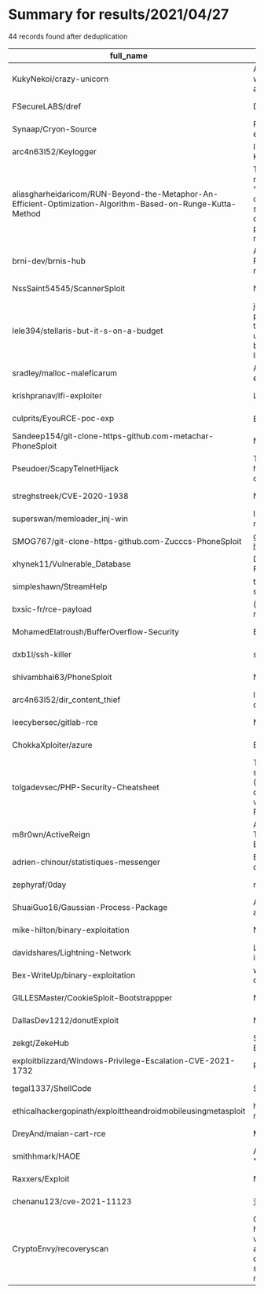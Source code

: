 
# Summary for results/2021/04/27
    
44 records found after deduplication

| full_name | description | html_url | matched_list | matched_count | pushed_at | size | stargazers_count | language | forks_count |
|-------------------------------------------------------------------------------------------------------------|------------------------------------------------------------------------------------------------------------------------------------------------------------------------------------------------------------------------------------------------------------------|--------------------------------------------------------------------------------------------------------------------------------|-----------------------|-----------------|---------------------------|--------|--------------------|------------------|---------------|
| KukyNekoi/crazy-unicorn | An automated exploit for UtalcaAPP which allows to bypass beacon attendance markings | https://github.com/KukyNekoi/crazy-unicorn | ['exploit'] | 1 | 2021-04-27 04:34:25+00:00 | 838 | 0 | Shell | 0 |
| FSecureLABS/dref | DNS Rebinding Exploitation Framework | https://github.com/FSecureLABS/dref | ['exploit'] | 1 | 2021-04-27 17:33:04+00:00 | 203 | 436 | JavaScript | 70 |
| Synaap/Cryon-Source | Roblox exploit. Wrapper, level 6, fast execution. Virus Free. | https://github.com/Synaap/Cryon-Source | ['exploit'] | 1 | 2021-04-27 04:35:02+00:00 | 1799 | 0 | C | 0 |
| arc4n63l52/Keylogger | INE C++ assisted exploitation lab Keylogger | https://github.com/arc4n63l52/Keylogger | ['exploit'] | 1 | 2021-04-27 04:34:18+00:00 | 2 | 1 | C++ | 0 |
| aliasgharheidaricom/RUN-Beyond-the-Metaphor-An-Efficient-Optimization-Algorithm-Based-on-Runge-Kutta-Method | The optimization field suffers from the metaphor-based “pseudo-novel” or “fancy” optimizers. Most of these cliché methods mimic animals' searching trends and possess a small contribution to the optimization process itself. Most of these cliché methods suff | https://github.com/aliasgharheidaricom/RUN-Beyond-the-Metaphor-An-Efficient-Optimization-Algorithm-Based-on-Runge-Kutta-Method | ['exploit'] | 1 | 2021-04-27 06:03:15+00:00 | 10 | 0 | MATLAB | 0 |
| brni-dev/brnis-hub | A ~300 line GUI exploit script for Roblox made in a total of 5-6 hours made by Brni that wasn't put to use | https://github.com/brni-dev/brnis-hub | ['exploit'] | 1 | 2021-04-27 06:32:37+00:00 | 4 | 0 | Lua | 0 |
| NssSaint54545/ScannerSploit | None | https://github.com/NssSaint54545/ScannerSploit | ['sploit'] | 1 | 2021-04-27 06:35:33+00:00 | 0 | 0 | | 0 |
| lele394/stellaris-but-it-s-on-a-budget | just a simple stellaris remake, with a python server and unity client. feel free to do whatever you want with it. updates aren't often, might be totally broken and full of exploits. Under MIT licensing. | https://github.com/lele394/stellaris-but-it-s-on-a-budget | ['exploit'] | 1 | 2021-04-27 07:42:19+00:00 | 26 | 0 | | 0 |
| sradley/malloc-maleficarum | A repository detailing various heap exploitation techniques. | https://github.com/sradley/malloc-maleficarum | ['exploit'] | 1 | 2021-04-27 07:29:34+00:00 | 1553 | 0 | C | 0 |
| krishpranav/lfi-exploiter | LFI Exploitation tool | https://github.com/krishpranav/lfi-exploiter | ['exploit'] | 1 | 2021-04-27 10:26:56+00:00 | 95 | 1 | Python | 2 |
| culprits/EyouRCE-poc-exp | EyouRCE亿邮电子邮件系统远程命令执行 | https://github.com/culprits/EyouRCE-poc-exp | ['rce', 'rce poc'] | 2 | 2021-04-27 10:08:38+00:00 | 69 | 1 | Python | 0 |
| Sandeep154/git-clone-https-github.com-metachar-PhoneSploit | None | https://github.com/Sandeep154/git-clone-https-github.com-metachar-PhoneSploit | ['sploit'] | 1 | 2021-04-27 11:24:11+00:00 | 0 | 0 | | 0 |
| Pseudoer/ScapyTelnetHijack | This python script utilises Scapy to hijack a Telnet session for monitoring or command injection. | https://github.com/Pseudoer/ScapyTelnetHijack | ['command injection'] | 1 | 2021-04-27 11:53:42+00:00 | 6 | 0 | Python | 1 |
| streghstreek/CVE-2020-1938 | None | https://github.com/streghstreek/CVE-2020-1938 | ['cve-2'] | 1 | 2021-04-27 14:58:39+00:00 | 6 | 1 | | 0 |
| superswan/memloader_inj-win | Inject remote shellcode into process memory using FileMapping | https://github.com/superswan/memloader_inj-win | ['shellcode'] | 1 | 2021-04-27 16:05:18+00:00 | 9 | 0 | C++ | 0 |
| SMOG767/git-clone-https-github.com-Zucccs-PhoneSploit | git clone https://github.com/Zucccs/PhoneSploit | https://github.com/SMOG767/git-clone-https-github.com-Zucccs-PhoneSploit | ['sploit'] | 1 | 2021-04-27 16:59:41+00:00 | 0 | 0 | | 0 |
| xhynek11/Vulnerable_Database | Database with Buffer Overflow and Format String exploits. | https://github.com/xhynek11/Vulnerable_Database | ['exploit'] | 1 | 2021-04-27 17:45:11+00:00 | 3 | 0 | C++ | 0 |
| simpleshawn/StreamHelp | tryna be innocent (nope exploiting is still prohibited) | https://github.com/simpleshawn/StreamHelp | ['exploit'] | 1 | 2021-04-27 18:43:59+00:00 | 4 | 0 | Lua | 0 |
| bxsic-fr/rce-payload | (for me, but u can edit and use to reverse shell) | https://github.com/bxsic-fr/rce-payload | ['rce'] | 1 | 2021-04-27 18:52:58+00:00 | 13 | 1 | | 0 |
| MohamedElatroush/BufferOverflow-Security | Exploit a buffer overflow vulnerability | https://github.com/MohamedElatroush/BufferOverflow-Security | ['exploit'] | 1 | 2021-04-27 18:53:41+00:00 | 4964 | 0 | | 0 |
| dxb1l/ssh-killer | ssh exploit | https://github.com/dxb1l/ssh-killer | ['exploit'] | 1 | 2021-04-27 20:07:38+00:00 | 4 | 1 | Java | 0 |
| shivambhai63/PhoneSploit | None | https://github.com/shivambhai63/PhoneSploit | ['sploit'] | 1 | 2021-04-27 04:10:54+00:00 | 9771 | 0 | Python | 0 |
| arc4n63l52/dir_content_thief | INE C++-assisted exploitation lab / directory content stealer | https://github.com/arc4n63l52/dir_content_thief | ['exploit'] | 1 | 2021-04-27 04:09:31+00:00 | 2 | 1 | C++ | 0 |
| leecybersec/gitlab-rce | None | https://github.com/leecybersec/gitlab-rce | ['rce'] | 1 | 2021-04-27 04:05:33+00:00 | 1044 | 0 | Python | 0 |
| ChokkaXploiter/azure | Backdoor Untuk Rce | https://github.com/ChokkaXploiter/azure | ['rce'] | 1 | 2021-04-27 03:18:27+00:00 | 5 | 1 | PHP | 0 |
| tolgadevsec/PHP-Security-Cheatsheet | This cheatsheet is an overview of some techniques, Proof-of-Concept (PoC) implementations of countermeasures against vulnerabilities that can occur within a PHP web application | https://github.com/tolgadevsec/PHP-Security-Cheatsheet | ['vulnerability poc'] | 1 | 2021-04-27 16:55:47+00:00 | 186 | 16 | nan | 5 |
| m8r0wn/ActiveReign | A Network Enumeration and Attack Toolset for Windows Active Directory Environments. | https://github.com/m8r0wn/ActiveReign | ['exploit'] | 1 | 2021-04-27 15:00:41+00:00 | 195 | 221 | Python | 34 |
| adrien-chinour/statistiques-messenger | Extraction et exploitation des données de conversations Messenger | https://github.com/adrien-chinour/statistiques-messenger | ['exploit'] | 1 | 2021-04-27 21:47:12+00:00 | 2040 | 0 | PHP | 0 |
| zephyraf/0day | nan | https://github.com/zephyraf/0day | ['0day'] | 1 | 2021-04-27 05:30:05+00:00 | 52 | 0 | Python | 0 |
| ShuaiGuo16/Gaussian-Process-Package | A Gaussian Process package to train and exploit Gaussian Process models | https://github.com/ShuaiGuo16/Gaussian-Process-Package | ['exploit'] | 1 | 2021-04-27 09:51:52+00:00 | 2987 | 1 | Jupyter Notebook | 0 |
| mike-hilton/binary-exploitation | None | https://github.com/mike-hilton/binary-exploitation | ['exploit'] | 1 | 2021-04-27 07:13:14+00:00 | 5 | 0 | Dockerfile | 0 |
| davidshares/Lightning-Network | List of Lightning Network technical issues, bugs, flaws, and exploits. | https://github.com/davidshares/Lightning-Network | ['exploit'] | 1 | 2021-04-27 14:36:45+00:00 | 125 | 11 | | 0 |
| Bex-WriteUp/binary-exploitation | writeups for binary exploitation challenges | https://github.com/Bex-WriteUp/binary-exploitation | ['exploit'] | 1 | 2021-04-27 00:27:01+00:00 | 164 | 0 | | 0 |
| GILLESMaster/CookieSploit-Bootstrappper | None | https://github.com/GILLESMaster/CookieSploit-Bootstrappper | ['sploit'] | 1 | 2021-04-27 12:22:41+00:00 | 112120 | 1 | Lua | 0 |
| DallasDev1212/donutExploit | None | https://github.com/DallasDev1212/donutExploit | ['exploit'] | 1 | 2021-04-27 06:01:30+00:00 | 2 | 0 | | 0 |
| zekgt/ZekeHub | Scripthub made for Robloxian Exploiting | https://github.com/zekgt/ZekeHub | ['exploit'] | 1 | 2021-04-27 08:08:16+00:00 | 127 | 0 | Lua | 0 |
| exploitblizzard/Windows-Privilege-Escalation-CVE-2021-1732 | Read my blog for more info - | https://github.com/exploitblizzard/Windows-Privilege-Escalation-CVE-2021-1732 | ['cve-2'] | 1 | 2021-04-27 21:13:18+00:00 | 5686 | 11 | C++ | 7 |
| tegal1337/ShellCode | ShellC0de Generator | https://github.com/tegal1337/ShellCode | ['shellcode'] | 1 | 2021-04-27 15:20:02+00:00 | 143 | 9 | Python | 4 |
| ethicalhackergopinath/exploittheandroidmobileusingmetasploit | hack the android mobile using metasploit | https://github.com/ethicalhackergopinath/exploittheandroidmobileusingmetasploit | ['exploit'] | 1 | 2021-04-27 08:47:56+00:00 | 2 | 0 | | 1 |
| DreyAnd/maian-cart-rce | Maian Cart 3.8 preauth RCE exploit | https://github.com/DreyAnd/maian-cart-rce | ['exploit', 'rce'] | 2 | 2021-04-27 00:12:17+00:00 | 11 | 4 | Python | 0 |
| smithhmark/HAOE | A place to keep track of exercises from "Hacking, the Art of Exploitation" | https://github.com/smithhmark/HAOE | ['exploit'] | 1 | 2021-04-27 02:49:03+00:00 | 4 | 0 | C | 0 |
| Raxxers/Exploit | None | https://github.com/Raxxers/Exploit | ['exploit'] | 1 | 2021-04-27 00:50:38+00:00 | 0 | 0 | | 0 |
| chenanu123/cve-2021-11123 | 测试用的 | https://github.com/chenanu123/cve-2021-11123 | ['cve-2'] | 1 | 2021-04-27 03:23:24+00:00 | 0 | 0 | | 0 |
| CryptoEnvy/recoveryscan | Create a scan bot that keeps users hidden, scans photos on each page visited compares individuals pictured against missing and exploited people database as well as databases for lost, stolen or missing artwork. Upon any match sends info on site, time and d | https://github.com/CryptoEnvy/recoveryscan | ['exploit'] | 1 | 2021-04-27 23:51:50+00:00 | 11 | 0 | | 0 |
